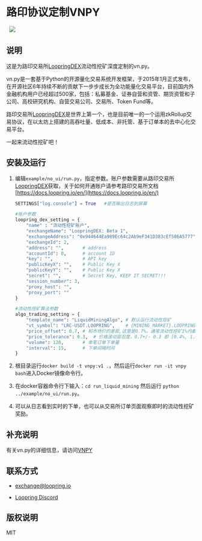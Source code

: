 # 路印协议定制VNPY

<p align="center">

  <img src ="https://vnpy.oss-cn-shanghai.aliyuncs.com/vnpy-logo.png"/>

</p>

## 说明

这是为路印交易所[LoopringDEX](https://loopring.io)流动性挖矿深度定制的vn.py。

vn.py是一套基于Python的开源量化交易系统开发框架，于2015年1月正式发布，在开源社区6年持续不断的贡献下一步步成长为全功能量化交易平台，目前国内外金融机构用户已经超过500家，包括：私募基金、证券自营和资管、期货资管和子公司、高校研究机构、自营交易公司、交易所、Token Fund等。

路印交易所[LoopringDEX](https://loopring.io)是世界上第一个，也是目前唯一的一个运用zkRollup交易协议，在以太坊上搭建的高吞吐量、低成本、非托管、基于订单本的去中心化交易平台。

一起来流动性挖矿吧！

## 安装及运行

1. 编辑`example/no_ui/run.py`，指定参数。账户参数需要从路印交易所[LoopringDEX](https://loopring.io)获取，关于如何开通账户请参考路印交易所文档[https://docs.loopring.io/en/](https://docs.loopring.io/en/)

   ```python
   SETTINGS["log.console"] = True	#是否输出日志到屏幕
   
   #账户参数
   loopring_dex_setting = {
       "name" : "流动性挖矿账户",
       "exchangeName": "LoopringDEX: Beta 1",
       "exchangeAddress": "0x944644Ea989Ec64c2Ab9eF341D383cEf586A5777",
       "exchangeId": 2,
       "address": "", 		# address
       "accountId": 0,		# account ID
       "key": "",   		# API key
       "publicKeyX": "", 	# Public Key X
       "publicKeyY": "",	# Public Key X
       "secret": "",		# Secret Key, KEEP IT SECRET!!!
       "session_number": 3,
       "proxy_host": "",
       "proxy_port": ""
   }
   
   #流动性挖矿算法参数
   algo_trading_setting = {
       "template_name": "LiquidMiningAlgo", # 默认运行流动性挖矿
       "vt_symbol": "LRC-USDT.LOOPRING",    # {MINING_MARKET}.LOOPRING
       "price_offset": 0.7,	# 和市场价的差距,这里是0.7%，通常流动性挖矿1%内都有奖励。
       "price_tolerance": 0.3,	# 价格波动容忍度，0.7+/- 0.3 即 [0.4%, 1.0%]
       "volume": 120,		# 单笔订单下单量
       "interval": 15,		# 下单间隔时间
   }
   ```

2. 根目录运行`docker build -t vnpy:v1 .`，然后运行`docker run -it vnpy bash`进入Docker镜像命令行。

3. 在docker容器命令行下输入：`cd run_liquid_mining` 然后运行 `python ../example/no_ui/run.py`。

4. 可以从日志看到实时的下单，也可以从交易所订单页面观察即时的流动性挖矿奖励。


## 补充说明

有关vn.py的详细信息，请访问[VNPY]([www.vnpy.com](http://www.vnpy.com/))



## 联系方式

* [exchange@loopring.io](mailto:exchange@loopring.io)

* [Loopring Discord](https://discord.gg/KkYccYp)

## 版权说明

MIT